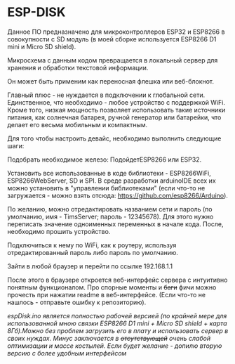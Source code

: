 # ESP-DISK
Данное ПО предназначено для микроконтроллеров ESP32 и ESP8266 в совокупности с SD модуль (в моей сборке используется ESP8266 D1 mini и Micro SD shield).

Микросхема с данным кодом превращается в локальный сервер для хранения и обработки текстовой информации.

Он может быть применим как переносная флешка или веб-блокнот.

Главный плюс - не нуждается в подключении к глобальной сети. Единственное, что необходимо - любое устройство с поддержкой WiFi. Кроме того, низкая мощность позволяет использовать такие источники питания, как солнечная батарея, ручной генератор или батарейки, что делает его весьма мобильным и компактным.

Для того чтобы настроить девайс, необходимо выполнить следующие шаги:

Подобрать необходимое железо: ПодойдетESP8266 или ESP32.

Установить все использованные в коде библиотеки - ESP8266WiFi, ESP8266WebServer, SD и SPI. В среде разработки arduinoIDE всех их можно установить в "управлении библиотеками" (если что-то не загружается - можно взять отсюда: https://github.com/esp8266/Arduino).

По желанию, можно отредактировать названием сети и пароль (по умолчанию, имя - TimsServer; пароль - 12345678). Для этого нужно переписать значение одноименных переменных в начале кода. После, необходимо прошить устройство.

Подключиться к нему по WiFi, как к роутеру, используя отредактированный пароль либо пароль по умолчанию.

Зайти в любой браузер и перейти по ссылке 192.168.1.1 

После этого в браузере откроется веб-интерфейс сервера с интуитивно понятным функционалом. Про спорные моменты и ~~баги~~ фичи можно прочесть при нажатии readme в веб-интерфейсе. (Если что-то не нашлось - отправьте ошибку к репозиторию).

*espDisk.ino является полностью рабочей версией (по крайней мере для использованной мною связки ESP8266 D1 mini + Micro SD shield + карта 8Гб).Можно без проблем загрузить его в плату и использовать сервер в своих нуждах. Минус заключается в ~~отсутствующей~~ очень слабой оптимизации и массе костылей. Если будет желание - допилю вторую версию с более удобным интерфейсом*
